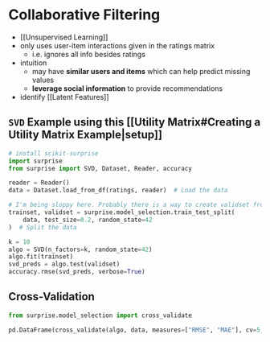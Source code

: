 # Collaborative Filtering
- [[Unsupervised Learning]]
- only uses user-item interactions given in the ratings matrix
	- i.e. ignores all info besides ratings
- intuition
	- may have **similar users and items** which can help predict missing values
	- **leverage social information** to provide recommendations
- identify [[Latent Features]]
## `SVD` Example using this [[Utility Matrix#Creating a Utility Matrix Example|setup]]
```python
# install scikit-surprise
import surprise
from surprise import SVD, Dataset, Reader, accuracy

reader = Reader()
data = Dataset.load_from_df(ratings, reader)  # Load the data

# I'm being sloppy here. Probably there is a way to create validset from our already split data.
trainset, validset = surprise.model_selection.train_test_split(
    data, test_size=0.2, random_state=42
)  # Split the data

k = 10
algo = SVD(n_factors=k, random_state=42)
algo.fit(trainset)
svd_preds = algo.test(validset)
accuracy.rmse(svd_preds, verbose=True)
```
## Cross-Validation
```python
from surprise.model_selection import cross_validate

pd.DataFrame(cross_validate(algo, data, measures=["RMSE", "MAE"], cv=5, verbose=True))
```
